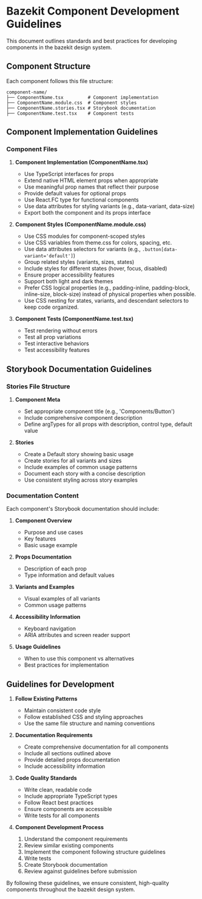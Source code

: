 # Bazekit Component Development Guidelines

This document outlines standards and best practices for developing components in the bazekit design system.

## Component Structure

Each component follows this file structure:

```
component-name/
├── ComponentName.tsx         # Component implementation
├── ComponentName.module.css  # Component styles
├── ComponentName.stories.tsx # Storybook documentation
├── ComponentName.test.tsx    # Component tests
```

## Component Implementation Guidelines

### Component Files

1. **Component Implementation (ComponentName.tsx)**
   - Use TypeScript interfaces for props
   - Extend native HTML element props when appropriate
   - Use meaningful prop names that reflect their purpose
   - Provide default values for optional props
   - Use React.FC type for functional components
   - Use data attributes for styling variants (e.g., data-variant, data-size)
   - Export both the component and its props interface

2. **Component Styles (ComponentName.module.css)**
   - Use CSS modules for component-scoped styles
   - Use CSS variables from theme.css for colors, spacing, etc.
   - Use data attributes selectors for variants (e.g., `.button[data-variant='default']`)
   - Group related styles (variants, sizes, states)
   - Include styles for different states (hover, focus, disabled)
   - Ensure proper accessibility features
   - Support both light and dark themes
   - Prefer CSS logical properties (e.g., padding-inline, padding-block, inline-size, block-size) instead of physical properties when possible.
   - Use CSS nesting for states, variants, and descendant selectors to keep code organized.

3. **Component Tests (ComponentName.test.tsx)**
   - Test rendering without errors
   - Test all prop variations
   - Test interactive behaviors
   - Test accessibility features

## Storybook Documentation Guidelines

### Stories File Structure

1. **Component Meta**
   - Set appropriate component title (e.g., 'Components/Button')
   - Include comprehensive component description
   - Define argTypes for all props with description, control type, default value

2. **Stories**
   - Create a Default story showing basic usage
   - Create stories for all variants and sizes
   - Include examples of common usage patterns
   - Document each story with a concise description
   - Use consistent styling across story examples

### Documentation Content

Each component's Storybook documentation should include:

1. **Component Overview**
   - Purpose and use cases
   - Key features
   - Basic usage example

2. **Props Documentation**
   - Description of each prop
   - Type information and default values

3. **Variants and Examples**
   - Visual examples of all variants
   - Common usage patterns

4. **Accessibility Information**
   - Keyboard navigation
   - ARIA attributes and screen reader support

5. **Usage Guidelines**
   - When to use this component vs alternatives
   - Best practices for implementation

## Guidelines for Development

1. **Follow Existing Patterns**
   - Maintain consistent code style
   - Follow established CSS and styling approaches
   - Use the same file structure and naming conventions

2. **Documentation Requirements**
   - Create comprehensive documentation for all components
   - Include all sections outlined above
   - Provide detailed props documentation
   - Include accessibility information

3. **Code Quality Standards**
   - Write clean, readable code
   - Include appropriate TypeScript types
   - Follow React best practices
   - Ensure components are accessible
   - Write tests for all components

4. **Component Development Process**
   1. Understand the component requirements
   2. Review similar existing components
   3. Implement the component following structure guidelines
   4. Write tests
   5. Create Storybook documentation
   6. Review against guidelines before submission

By following these guidelines, we ensure consistent, high-quality components throughout the bazekit design system.

